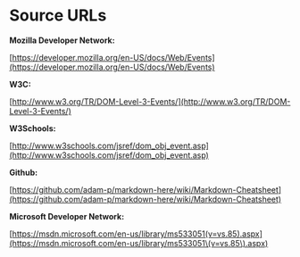 # Source URLs

**Mozilla Developer Network:**

[https://developer.mozilla.org/en-US/docs/Web/Events](https://developer.mozilla.org/en-US/docs/Web/Events)

**W3C:**

[http://www.w3.org/TR/DOM-Level-3-Events/](http://www.w3.org/TR/DOM-Level-3-Events/)

**W3Schools:**

[http://www.w3schools.com/jsref/dom_obj_event.asp](http://www.w3schools.com/jsref/dom_obj_event.asp)

**Github:**

[https://github.com/adam-p/markdown-here/wiki/Markdown-Cheatsheet](https://github.com/adam-p/markdown-here/wiki/Markdown-Cheatsheet)

**Microsoft Developer Network:**

[https://msdn.microsoft.com/en-us/library/ms533051(v=vs.85).aspx](https://msdn.microsoft.com/en-us/library/ms533051\(v=vs.85\).aspx)


